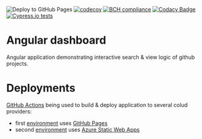 ![Deploy to GitHub Pages](https://github.com/Rolan2772/angular-dashboard/workflows/Deploy%20to%20GitHub%20Pages/badge.svg)
[![codecov](https://codecov.io/gh/Rolan2772/angular-dashboard/branch/master/graph/badge.svg)](https://codecov.io/gh/Rolan2772/angular-dashboard)
[![BCH compliance](https://bettercodehub.com/edge/badge/Rolan2772/angular-dashboard?branch=master)](https://bettercodehub.com/)
[![Codacy Badge](https://api.codacy.com/project/badge/Grade/89d441256ea4459ea22cfaf7a656fcd6)](https://app.codacy.com/app/rolan.burykin/angular-dashboard?utm_source=github.com&utm_medium=referral&utm_content=Rolan2772/angular-dashboard&utm_campaign=Badge_Grade_Dashboard)
[![Cypress.io tests](https://img.shields.io/badge/cypress.io-tests-green.svg?style=flat-square)](https://dashboard.cypress.io/#/projects/24tbxt/runs)


# Angular dashboard

Angular application demonstrating interactive search & view logic of github projects. 

# Deployments

[GitHub Actions](https://github.com/features/actions) being used to build & deploy application to several colud providers:
* first [environment](https://rolan2772.github.io/angular-dashboard/) uses [GitHub Pages](https://pages.github.com/) 
* second [environment](https://zealous-cliff-094dac203.azurestaticapps.net/) uses [Azure Static Web Apps](https://azure.microsoft.com/en-us/services/app-service/static/)
